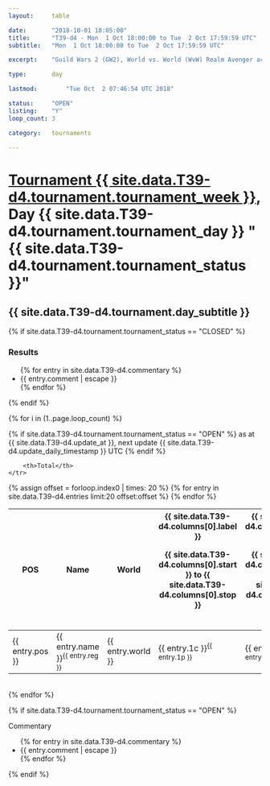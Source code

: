 ```yaml
---
layout: 	table

date: 		"2018-10-01 18:05:00"
title: 		"T39-d4 - Mon  1 Oct 18:00:00 to Tue  2 Oct 17:59:59 UTC"
subtitle: 	"Mon  1 Oct 18:00:00 to Tue  2 Oct 17:59:59 UTC"

excerpt:    "Guild Wars 2 (GW2), World vs. World (WvW) Realm Avenger achivement Tournament. \"Every Kill Counts\""

type:       day

lastmod: 		"Tue Oct  2 07:46:54 UTC 2018"

status:     "OPEN"
listing:    "Y"
loop_count: 3

category: 	tournaments

---
```

<div class="table_header">
    <h1><a href="{{ site.data.T39-d4.tournament.week_url }}">Tournament {{ site.data.T39-d4.tournament.tournament_week }}</a>, Day {{ site.data.T39-d4.tournament.tournament_day }} "{{ site.data.T39-d4.tournament.tournament_status }}"</h1>
    <h2>{{ site.data.T39-d4.tournament.day_subtitle }}</h2> 
</div>

{% if site.data.T39-d4.tournament.tournament_status == "CLOSED" %} 
<div class="commentary">
  <h3>Results</h3>
  <ul>
    {% for entry in site.data.T39-d4.commentary %}
    <li class="commentary_list">{{ entry.comment | escape }}</li>
    {% endfor %}
  </ul>
</div>
{% endif %}


{% for i in (1..page.loop_count) %}

{% if site.data.T39-d4.tournament.tournament_status == "OPEN" %} 
<span class="table_nextupdate">as at {{ site.data.T39-d4.update_at }}, next update {{ site.data.T39-d4.update_daily_timestamp }} UTC</span> 
{% endif %}

<table class="day_table">
  <colgroup>
    <col style="width:18px">
    <col style="width:55px">
    <col style="width:55px">
    <col style="width:12px">
    <col style="width:12px">
    <col style="width:12px">
    <col style="width:12px">
    <col style="width:12px">
    <col style="width:12px">
    <col style="width:12px">
    <col style="width:12px">
    <col style="width:12px">
    <col style="width:12px">
    <col style="width:12px">
    <col style="width:12px">
    <col style="width:12px">
    <col style="width:12px">
    <col style="width:12px">
    <col style="width:12px">
    <col style="width:12px">
    <col style="width:12px">
    <col style="width:12px">
    <col style="width:12px">
    <col style="width:12px">
    <col style="width:12px">
    <col style="width:12px">
    <col style="width:12px">
    <col style="width:18px">
  </colgroup>  
  <thead>
    <tr>
        <th>POS</th>
        <th class="AlignLeft">Name</th>
        <th class="AlignLeft">World</th>

<th><div class="label">{{ site.data.T39-d4.columns[0].label }}<p class="onhover">{{ site.data.T39-d4.columns[0].start }} to {{ site.data.T39-d4.columns[0].stop }}</p></div>​</th>
<th><div class="label">{{ site.data.T39-d4.columns[1].label }}<p class="onhover">{{ site.data.T39-d4.columns[1].start }} to {{ site.data.T39-d4.columns[1].stop }}</p></div>​</th>
<th><div class="label">{{ site.data.T39-d4.columns[2].label }}<p class="onhover">{{ site.data.T39-d4.columns[2].start }} to {{ site.data.T39-d4.columns[2].stop }}</p></div>​</th>
<th><div class="label">{{ site.data.T39-d4.columns[3].label }}<p class="onhover">{{ site.data.T39-d4.columns[3].start }} to {{ site.data.T39-d4.columns[3].stop }}</p></div>​</th>
<th><div class="label">{{ site.data.T39-d4.columns[4].label }}<p class="onhover">{{ site.data.T39-d4.columns[4].start }} to {{ site.data.T39-d4.columns[4].stop }}</p></div>​</th>
<th><div class="label">{{ site.data.T39-d4.columns[5].label }}<p class="onhover">{{ site.data.T39-d4.columns[5].start }} to {{ site.data.T39-d4.columns[5].stop }}</p></div>​</th>
<th><div class="label">{{ site.data.T39-d4.columns[6].label }}<p class="onhover">{{ site.data.T39-d4.columns[6].start }} to {{ site.data.T39-d4.columns[6].stop }}</p></div>​</th>
<th><div class="label">{{ site.data.T39-d4.columns[7].label }}<p class="onhover">{{ site.data.T39-d4.columns[7].start }} to {{ site.data.T39-d4.columns[7].stop }}</p></div>​</th>
<th><div class="label">{{ site.data.T39-d4.columns[8].label }}<p class="onhover">{{ site.data.T39-d4.columns[8].start }} to {{ site.data.T39-d4.columns[8].stop }}</p></div>​</th>
<th><div class="label">{{ site.data.T39-d4.columns[9].label }}<p class="onhover">{{ site.data.T39-d4.columns[9].start }} to {{ site.data.T39-d4.columns[9].stop }}</p></div>​</th>
<th><div class="label">{{ site.data.T39-d4.columns[10].label }}<p class="onhover">{{ site.data.T39-d4.columns[10].start }} to {{ site.data.T39-d4.columns[10].stop }}</p></div>​</th>

<th><div class="label">{{ site.data.T39-d4.columns[11].label }}<p class="onhover">{{ site.data.T39-d4.columns[11].start }} to {{ site.data.T39-d4.columns[11].stop }}</p></div>​</th>
<th><div class="label">{{ site.data.T39-d4.columns[12].label }}<p class="onhover">{{ site.data.T39-d4.columns[12].start }} to {{ site.data.T39-d4.columns[12].stop }}</p></div>​</th>
<th><div class="label">{{ site.data.T39-d4.columns[13].label }}<p class="onhover">{{ site.data.T39-d4.columns[13].start }} to {{ site.data.T39-d4.columns[13].stop }}</p></div>​</th>
<th><div class="label">{{ site.data.T39-d4.columns[14].label }}<p class="onhover">{{ site.data.T39-d4.columns[14].start }} to {{ site.data.T39-d4.columns[14].stop }}</p></div>​</th>
<th><div class="label">{{ site.data.T39-d4.columns[15].label }}<p class="onhover">{{ site.data.T39-d4.columns[15].start }} to {{ site.data.T39-d4.columns[15].stop }}</p></div>​</th>
<th><div class="label">{{ site.data.T39-d4.columns[16].label }}<p class="onhover">{{ site.data.T39-d4.columns[16].start }} to {{ site.data.T39-d4.columns[16].stop }}</p></div>​</th>
<th><div class="label">{{ site.data.T39-d4.columns[17].label }}<p class="onhover">{{ site.data.T39-d4.columns[17].start }} to {{ site.data.T39-d4.columns[17].stop }}</p></div>​</th>
<th><div class="label">{{ site.data.T39-d4.columns[18].label }}<p class="onhover">{{ site.data.T39-d4.columns[18].start }} to {{ site.data.T39-d4.columns[18].stop }}</p></div>​</th>
<th><div class="label">{{ site.data.T39-d4.columns[19].label }}<p class="onhover">{{ site.data.T39-d4.columns[19].start }} to {{ site.data.T39-d4.columns[19].stop }}</p></div>​</th>
<th><div class="label">{{ site.data.T39-d4.columns[20].label }}<p class="onhover">{{ site.data.T39-d4.columns[20].start }} to {{ site.data.T39-d4.columns[20].stop }}</p></div>​</th>

<th><div class="label">{{ site.data.T39-d4.columns[21].label }}<p class="onhover">{{ site.data.T39-d4.columns[21].start }} to {{ site.data.T39-d4.columns[21].stop }}</p></div>​</th>
<th><div class="label">{{ site.data.T39-d4.columns[22].label }}<p class="onhover">{{ site.data.T39-d4.columns[22].start }} to {{ site.data.T39-d4.columns[22].stop }}</p></div>​</th>
<th><div class="label">{{ site.data.T39-d4.columns[23].label }}<p class="onhover">{{ site.data.T39-d4.columns[23].start }} to {{ site.data.T39-d4.columns[23].stop }}</p></div>​</th>

        <th>Total</th>
    </tr>
  </thead>
  {% assign offset = forloop.index0 | times: 20 %}
<tbody>
{% for entry in site.data.T39-d4.entries limit:20 offset:offset %}
  <tr>
    <td class="pl{{ entry.pos }}">{{ entry.pos }}</td>
    <td class="AlignLeft">{{ entry.name }}<sup>{{ entry.reg }}</sup></td>
    <td class="AlignLeft">{{ entry.world }}</td>
    <td class="pl{{ entry.1p }}">{{ entry.1c }}<sup>{{ entry.1p }}</sup></td>
    <td class="pl{{ entry.2p }}">{{ entry.2c }}<sup>{{ entry.2p }}</sup></td>
    <td class="pl{{ entry.3p }}">{{ entry.3c }}<sup>{{ entry.3p }}</sup></td>
    <td class="pl{{ entry.4p }}">{{ entry.4c }}<sup>{{ entry.4p }}</sup></td>
    <td class="pl{{ entry.5p }}">{{ entry.5c }}<sup>{{ entry.5p }}</sup></td>
    <td class="pl{{ entry.6p }}">{{ entry.6c }}<sup>{{ entry.6p }}</sup></td>
    <td class="pl{{ entry.7p }}">{{ entry.7c }}<sup>{{ entry.7p }}</sup></td>
    <td class="pl{{ entry.8p }}">{{ entry.8c }}<sup>{{ entry.8p }}</sup></td>
    <td class="pl{{ entry.9p }}">{{ entry.9c }}<sup>{{ entry.9p }}</sup></td>
    <td class="pl{{ entry.10p }}">{{ entry.10c }}<sup>{{ entry.10p }}</sup></td>
    <td class="pl{{ entry.11p }}">{{ entry.11c }}<sup>{{ entry.11p }}</sup></td>
    <td class="pl{{ entry.12p }}">{{ entry.12c }}<sup>{{ entry.12p }}</sup></td>
    <td class="pl{{ entry.13p }}">{{ entry.13c }}<sup>{{ entry.13p }}</sup></td>
    <td class="pl{{ entry.14p }}">{{ entry.14c }}<sup>{{ entry.14p }}</sup></td>
    <td class="pl{{ entry.15p }}">{{ entry.15c }}<sup>{{ entry.15p }}</sup></td>
    <td class="pl{{ entry.16p }}">{{ entry.16c }}<sup>{{ entry.16p }}</sup></td>
    <td class="pl{{ entry.17p }}">{{ entry.17c }}<sup>{{ entry.17p }}</sup></td>
    <td class="pl{{ entry.18p }}">{{ entry.18c }}<sup>{{ entry.18p }}</sup></td>
    <td class="pl{{ entry.19p }}">{{ entry.19c }}<sup>{{ entry.19p }}</sup></td>
    <td class="pl{{ entry.20p }}">{{ entry.20c }}<sup>{{ entry.20p }}</sup></td>
    <td class="pl{{ entry.21p }}">{{ entry.21c }}<sup>{{ entry.21p }}</sup></td>
    <td class="pl{{ entry.22p }}">{{ entry.22c }}<sup>{{ entry.22p }}</sup></td>
    <td class="pl{{ entry.23p }}">{{ entry.23c }}<sup>{{ entry.23p }}</sup></td>
    <td class="pl{{ entry.24p }}">{{ entry.24c }}<sup>{{ entry.24p }}</sup></td>
    <td>{{ entry.total }}</td>
  </tr>
{% endfor %}  
</tbody>
</table>
<div class="leaderboard"></div>
<br />
{% endfor %}

{% if site.data.T39-d4.tournament.tournament_status == "OPEN" %} 
<div class="commentary">
  <span class="commentary_title">Commentary</span>
  <ul>
    {% for entry in site.data.T39-d4.commentary %}
    <li class="commentary_list">{{ entry.comment | escape }}</li>
    {% endfor %}
  </ul>
</div>
{% endif %}



